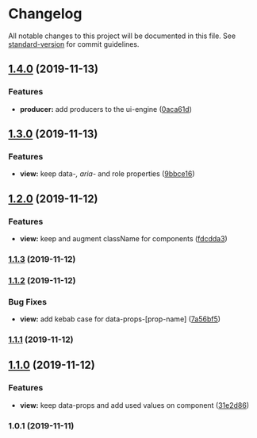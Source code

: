 # Changelog

All notable changes to this project will be documented in this file. See [standard-version](https://github.com/conventional-changelog/standard-version) for commit guidelines.

## [1.4.0](http://34.243.85.53///compare/v1.3.0...v1.4.0) (2019-11-13)


### Features

* **producer:** add producers to the ui-engine ([0aca61d](http://34.243.85.53///commit/0aca61d))



## [1.3.0](http://34.243.85.53///compare/v1.2.0...v1.3.0) (2019-11-13)


### Features

* **view:** keep data-*, aria-* and role properties ([9bbce16](http://34.243.85.53///commit/9bbce16))



## [1.2.0](http://34.243.85.53///compare/v1.1.3...v1.2.0) (2019-11-12)


### Features

* **view:** keep and augment className for components ([fdcdda3](http://34.243.85.53///commit/fdcdda3))



### [1.1.3](http://34.243.85.53///compare/v1.1.2...v1.1.3) (2019-11-12)



### [1.1.2](http://34.243.85.53///compare/v1.1.1...v1.1.2) (2019-11-12)


### Bug Fixes

* **view:** add kebab case for data-props-[prop-name] ([7a56bf5](http://34.243.85.53///commit/7a56bf5))



### [1.1.1](http://34.243.85.53///compare/v1.1.0...v1.1.1) (2019-11-12)



## [1.1.0](http://34.243.85.53///compare/v1.0.1...v1.1.0) (2019-11-12)


### Features

* **view:** keep data-props and add used values on component ([31e2d86](http://34.243.85.53///commit/31e2d86))



### 1.0.1 (2019-11-11)